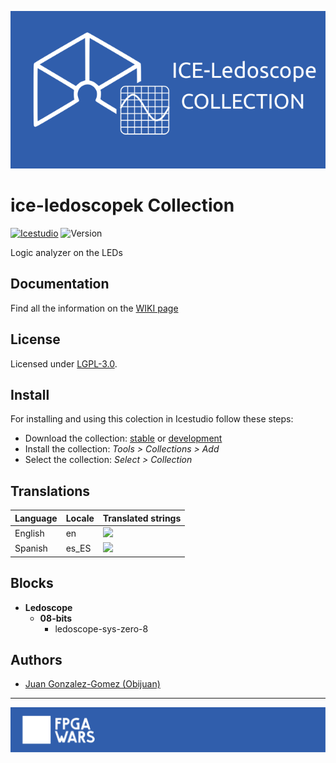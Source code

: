 [![](https://github.com/FPGAwars/iceLedoscope/raw/main/wiki/Logo/iceLedoscope-collection-github.png)](https://github.com/FPGAwars/iceLedoscope/wiki)


# ice-ledoscopek Collection

[![Icestudio][icestudio-image]][icestudio-url]
![Version][version-image]


Logic analyzer on the LEDs
## Documentation
Find all the information on the [WIKI page](https://github.com/FPGAwars/iceLedoscope/wiki)  


## License

Licensed under [LGPL-3.0](https://opensource.org/licenses/LGPL-3.0).

## Install

For installing and using this colection in Icestudio follow these steps:

* Download the collection: [stable](https://github.com/FPGAwars/iceLedoscope/archive/refs/tags/v0.0.1.zip) or [development](https://github.com/FPGAwars/iceLedoscope/archive/refs/heads/main.zip)
* Install the collection: *Tools > Collections > Add*
* Select the collection: *Select > Collection*

## Translations
| Language | Locale | Translated strings |
|----------|--------|--------------------|
| English  |  en    | ![](https://progress-bar.dev/100) |
| Spanish |  es_ES | ![](https://progress-bar.dev/2) |

## Blocks
* **Ledoscope**
  * **08-bits**
    * ledoscope-sys-zero-8


## Authors
* [Juan Gonzalez-Gomez (Obijuan)](https://github.com/Obijuan)



-------
![](https://github.com/FPGAwars/icestudio-wiki/raw/main/Logos/fgpawars-banner.svg)


<!-- Badges -->
[icestudio-image]: https://img.shields.io/badge/collection-icestudio-blue.svg
[icestudio-url]: https://github.com/FPGAwars/icestudio
[version-image]: https://img.shields.io/badge/version-v0.0.1-orange.svg
